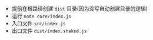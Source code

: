 - 提前在根路径创建 `dist` 目录(因为没写自动创建目录的逻辑)
- 运行 `node core/index.js`
- 入口文件 `src/index.js`
- 出口文件 `dist/index.shaked.js`